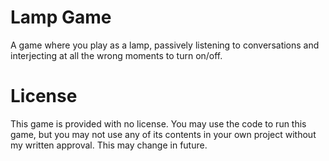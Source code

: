 # Lamp Game

A game where you play as a lamp, passively listening to conversations and interjecting at all the wrong moments to turn on/off.

# License

This game is provided with no license. You may use the code to run this game, but you may not use any of its contents in your own project without my written approval. This may change in future.
